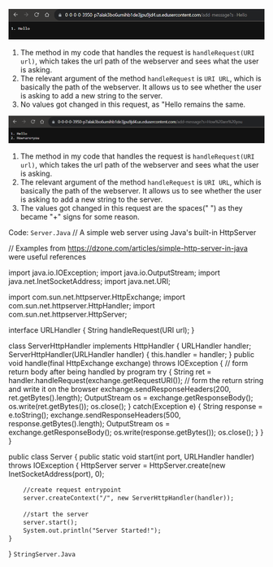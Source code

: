 ![Image](part1.png)  
1. The method in my code that handles the request is `handleRequest(URI url)`, which takes the url path of the webserver and sees what the user is asking.  
2. The relevant argument of the method  `handleRequest` is `URI URL`, which is basically the path of the webserver. It allows us to see whether the user is asking to add a new string to the server.  
3. No values got changed in this request, as "Hello remains the same.  



![Image](part2.png)  
1. The method in my code that handles the request is `handleRequest(URI url)`, which takes the url path of the webserver and sees what the user is asking.  
2. The relevant argument of the method  `handleRequest` is `URI URL`, which is basically the path of the webserver. It allows us to see whether the user is asking to add a new string to the server.  
3. The values got changed in this request are the spaces(" ") as they became "+" signs for some reason.

Code:
`Server.Java`
// A simple web server using Java's built-in HttpServer

// Examples from https://dzone.com/articles/simple-http-server-in-java were useful references

import java.io.IOException;
import java.io.OutputStream;
import java.net.InetSocketAddress;
import java.net.URI;

import com.sun.net.httpserver.HttpExchange;
import com.sun.net.httpserver.HttpHandler;
import com.sun.net.httpserver.HttpServer;

interface URLHandler {
    String handleRequest(URI url);
}

class ServerHttpHandler implements HttpHandler {
    URLHandler handler;
    ServerHttpHandler(URLHandler handler) {
      this.handler = handler;
    }
    public void handle(final HttpExchange exchange) throws IOException {
        // form return body after being handled by program
        try {
            String ret = handler.handleRequest(exchange.getRequestURI());
            // form the return string and write it on the browser
            exchange.sendResponseHeaders(200, ret.getBytes().length);
            OutputStream os = exchange.getResponseBody();
            os.write(ret.getBytes());
            os.close();
        } catch(Exception e) {
            String response = e.toString();
            exchange.sendResponseHeaders(500, response.getBytes().length);
            OutputStream os = exchange.getResponseBody();
            os.write(response.getBytes());
            os.close();
        }
    }
}

public class Server {
    public static void start(int port, URLHandler handler) throws IOException {
        HttpServer server = HttpServer.create(new InetSocketAddress(port), 0);

        //create request entrypoint
        server.createContext("/", new ServerHttpHandler(handler));

        //start the server
        server.start();
        System.out.println("Server Started!");
    }
}
`StringServer.Java`

